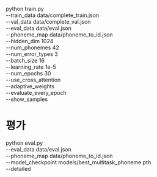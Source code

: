 python train.py \
  --train_data data/complete_train.json \
  --val_data data/complete_val.json \
  --eval_data data/eval.json \
  --phoneme_map data/phoneme_to_id.json \
  --hidden_dim 1024 \
  --num_phonemes 42 \
  --num_error_types 3 \
  --batch_size 16 \
  --learning_rate 1e-5 \
  --num_epochs 30 \
  --use_cross_attention \
  --adaptive_weights \
  --evaluate_every_epoch \
  --show_samples

# 평가
python eval.py \
  --eval_data data/eval.json \
  --phoneme_map data/phoneme_to_id.json \
  --model_checkpoint models/best_multitask_phoneme.pth \
  --detailed
